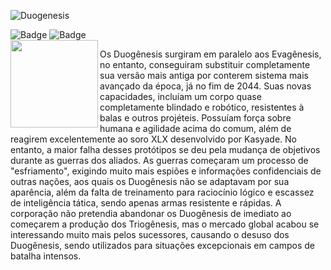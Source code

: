 ![Duogenesis](https://github.com/CatBoxArtsCo/Totalitaire/assets/141590555/0661a511-958d-4a98-8115-2e9118e28f63)
<br>

![Badge](https://img.shields.io/badge/lore-COMPLETE-FFFFFF?style=for-the-badge&logo=)
![Badge](https://img.shields.io/badge/skills-COMPLETE-FFFFFF?style=for-the-badge&logo=)
<br>
<img align='left' src='https://github.com/CatBoxArtsCo/Totalitaire/blob/main/Game%20Design/Game%20Assets/Personagens/NPCs%20e%20Mobs/Mobs/Duog%C3%AAnesis/idle/dougenesis%20-%20idle.gif?raw=true' width='140'>

Os Duogênesis surgiram em paralelo aos Evagênesis, no entanto, conseguiram substituir completamente sua versão mais antiga por conterem sistema mais avançado da época, já no fim de 2044. Suas novas capacidades, incluíam um corpo quase completamente blindado e robótico, resistentes à balas e outros projéteis. Possuíam força sobre humana e agilidade acima do comum, além de reagirem excelentemente ao soro XLX desenvolvido por Kasyade. No entanto, a maior falha desses protótipos se deu pela mudança de objetivos durante as guerras dos aliados. As guerras começaram um processo de "esfriamento", exigindo muito mais espiões e informações confidenciais de outras nações, aos quais os Duogênesis não se adaptavam por sua aparência, além da falta de treinamento para raciocínio lógico e escassez de inteligência tática, sendo apenas armas resistente e rápidas. A corporação não pretendia abandonar os Duogênesis de imediato ao começarem a produção dos Triogênesis, mas o mercado global acabou se interessando muito mais pelos sucessores, causando o desuso dos Duogênesis, sendo utilizados para situações excepcionais em campos de batalha intensos.
